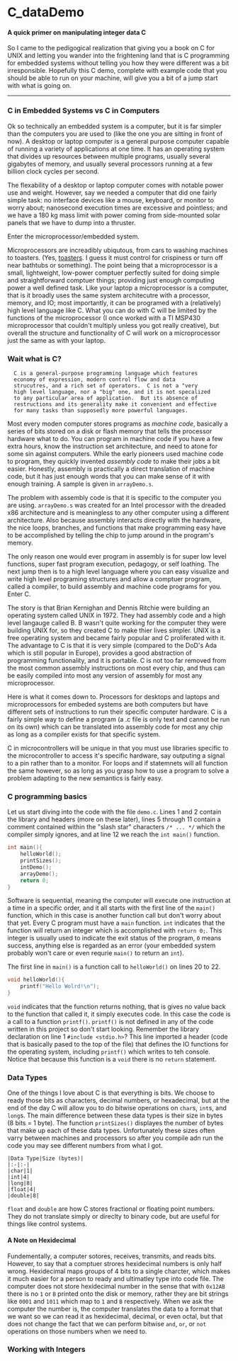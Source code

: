 # C_dataDemo
#### A quick primer on manipulating integer data C

So I came to the pedigogical realization that giving you a book on C for UNIX and letting you wander into the frightening land that is C programming for embedded systems without telling you how they were different was a bit irresponsible.  Hopefully this C demo, complete with example code that you should be able to run on your machine, will give you a bit of a jump start with what is going on.

---

### C in Embedded Systems vs C in Computers

Ok so technically an embedded system is a computer, but it is far simpler than the computers you are used to (like the one you are sitting in front of now).  A desktop or laptop computer is a general purpose computer capable of running a variety of applications at one time.  It has an operating system that divides up resources between multiple programs, usually several gigabytes of memory, and usually several processors running at a few billion clock cycles per second.

The flexability of a desktop or laptop computer comes with notable power use and weight.  However, say we needed a computer that did one fairly simple task: no interface devices like a mouse, keyboard, or monitor to worry about; nanosecond execution times are excessive and pointless; and we have a 180 kg mass limit with power coming from side-mounted solar panels that we have to dump into a thruster.

Enter the microprocessor/embedded system.

Microprocessors are increadibly ubiqutous, from cars to washing machines to toasters. (Yes, [toasters](http://cache.freescale.com/files/microcontrollers/doc/app_note/AN3414.pdf).  I guess it must control for crispiness or turn off near bathtubs or something).  The point being that a microprocessor is a small, lightweight, low-power comptuer perfectly suited for doing simple and straightforward comptuer things; providing just enough computing power a well defined task.  Like your laptop a microprocessor is a computer, that is it broadly uses the same system architecutre with a processor, memory, and IO; most importantly, it can be programed with a (relatively) high level language like C.  What you can do with C will be limited by the functions of the microprocessor (I once worked with a TI MSP430 microprocessor that couldn't multiply unless you got really creative), but overall the structure and functionality of C will work on a microprocessor just the same as with your laptop.

### Wait what is C?

```
  C is a general-purpose programming language which features 
  economy of expression, modern control flow and data 
  strucutres, and a rich set of operators.  C is not a "very
  high level language, nor a "big" one, and it is not specalized
  to any particular area of application.  But its absence of
  restructions and its generality make it convenient and effective
  for many tasks than supposedly more powerful languages.
```

Most every moden computer stores programs as *machine code*, basically a series of bits stored on a disk or flash memory that tells the processor hardware what to do.  You can program in machine code if you have a few extra hours, know the instruction set architecture, and need to atone for some sin against computers.  While the early pioneers used machine code to program, they quickly invented *assembly code* to make their jobs a bit easier.  Honestly, assembly is practically a direct translation of machine code, but it has just enough words that you can make sense of it with enough training.  A sample is given in `arrayDemo.s`.

The problem with assembly code is that it is specific to the computer you are using.  `arrayDemo.s` was created for an Intel processor with the dreaded x86 architecture and is meaningless to any other computer using a different architecture.  Also because assembly interacts directly with the hardware, the nice loops, branches, and functions that make programming easy have to be accomplished by telling the chip to jump around in the program's memory.

The only reason one would ever program in assembly is for super low level functions, super fast program execution, pedagogy, or self loathing.  The next jump then is to a high level language where you can easy visualize and write high level programing structures and allow a comptuer program, called a compiler, to build assembly and machine code programs for you.  Enter C.

The story is that Brian Kernighan and Dennis Ritchie were building an operating system called UNIX in 1972.  They had assembly code and a high level langauge called B.  B wasn't quite working for the computer they were building UNIX for, so they created C to make thier lives simpler.  UNIX is a free operating system and became fairly popular and C proliferated with it.  The advantage to C is that it is very simple (compared to the DoD's Ada which is still popular in Europe), provides a good abstraction of programming functionality, and it is portable.  C is not too far removed from the most common assembly instructions on most every chip, and thus can be easily compiled into most any version of assembly for most any microprocessor.

Here is what it comes down to.  Processors for desktops and laptops and microprocessors for embeded systems are both computers but have different sets of instructions to run their specific computer hardware.  C is a fairly simple way to define a program (a .c file is only text and cannot be run on its own) which can be translated into assembly code for most any chip as long as a compiler exists for that specific system.

C in microcontrollers will be unique in that you must use libraries specific to the microcontroller to access it's specific hardware, say outputing a signal to a pin rather than to a monitor.  For loops and if statemnets will all function the same however, so as long as you grasp how to use a program to solve a problem adapting to the new semantics is fairly easy.

### C programming basics

Let us start diving into the code with the file `demo.c`.  Lines 1 and 2 contain the library and headers (more on these later), lines 5 through 11 contain a comment contained within the "slash star" characters `/* ... */` which the compiler simply ignores, and at line 12 we reach the `int main()` function. 
```c
int main(){
	helloWorld();
	printSizes();
	intDemo();
	arrayDemo();
	return 0;
}
```
Software is sequential, meaning the computer will execute one instruction at a time in a specific order, and it all starts with the first line of the `main()` function, which in this case is another function call but don't worry about that yet.  Every C program must have a `main` function.  `int` indicates that the function will return an integer which is accomplished with `return 0;`.  This integer is usually used to indicate the exit status of the program, `0` means success, anything else is regarded as an error (your embedded system probably won't care or even requrie `main()` to return an `int`).

The first line in `main()` is a function call to `helloWorld()` on lines 20 to 22.
```c
void helloWorld(){
	printf("Hello Wolrd!\n");
}
```
`void` indicates that the function returns nothing, that is gives no value back to the function that called it, it simply executes code.  In this case the code is a call to a function `printf()`.  `printf()` is not defined in any of the code written in this project so don't start looking.  Remember the library declaration on line 1 `#include <stdio.h>`?  This line imported a header (code that is basically pased to the top of the file) that defines the IO functions for the operating system, including `printf()` which writes to teh console.  Notice that because this function is a `void` there is no `return` statement.

### Data Types

One of the things I love about C is that everything is bits.  We choose to ready those bits as characters, decimal numbers, or hexadecimal, but at the end of the day C will allow you to do bitwise operations on `char`s, `int`s, and `long`s.  The main difference between these data types is their size in bytes (8 bits = 1 byte).  The function `printSizes()` displayes the number of bytes that make up each of these data types.  Unfortunately these sizes often varry between machines and processors so after you compile adn run the code you may see different numbers from what I got.

	|Data Type|Size (bytes)|
	|:-|:-|
	|char|1|
	|int|4|
	|long|8|
	|float|4|
	|double|8|
	
`float` and `double` are how C stores fractional or floating point numbers.  They do not translate simply or direclty to binary code, but are useful for things like control systems.

#### A Note on Hexidecimal

Fundementally, a computer sotores, receives, transmits, and reads bits.  However, to say that a comptuer strores hexidecimal numbers is only half wrong.  Hexidecimal maps groups of 4 bits to a single charcter, which makes it much easier for a person to ready and ultimatley type into code file.  The computer does not store hexidecimal number in the sense that with `0x12AB` there is no `1` or `B` printed onto the disk or memory, rather they are bit strings like `0001` and `1011` which map to `1` and `B` respectively.  When we ask the computer the number is, the computer translates the data to a format that we want so we can read it as hexidecimal, decimal, or even octal, but that does not change the fact that we can perform bitwise `and`, `or`, or `not` operations on those numbers when we need to.

### Working with Integers


